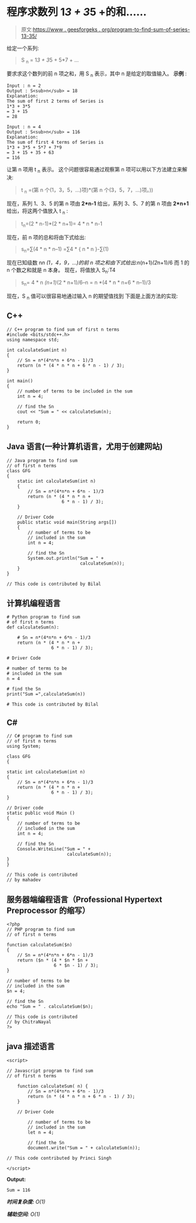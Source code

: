 # 程序求数列 1*3 + 3*5 +的和……

> 原文:[https://www . geesforgeks . org/program-to-find-sum-of-series-13-35/](https://www.geeksforgeeks.org/program-to-find-sum-of-the-series-13-35/)

给定一个系列:

> S <sub>n</sub> = 1*3 + 3*5 + 5*7 + …

要求求这个数列的前 n 项之和，用 S <sub>n</sub> 表示，其中 n 是给定的取值输入。
**示例** :

```
Input : n = 2 
Output : S<sub>n</sub> = 18
Explanation:
The sum of first 2 terms of Series is
1*3 + 3*5
= 3 + 15 
= 28

Input : n = 4 
Output : S<sub>n</sub> = 116
Explanation:
The sum of first 4 terms of Series is
1*3 + 3*5 + 5*7 + 7*9
= 3 + 15 + 35 + 63
= 116
```

让第 n 项用 t <sub>n</sub> 表示。
这个问题很容易通过观察第 n 项可以用以下方法建立来解决:

> t <sub>n</sub> =(第 n 个(1，3，5，…)项)*(第 n 个(3，5，7，…)项。))

现在，系列 1、3、5 的第 n 项由 **2*n-1**
给出，系列 3、5、7 的第 n 项由 **2*n+1**
给出，将这两个值放入 t <sub>n</sub> :

> t<sub>n</sub>=(2 * n-1)*(2 * n+1)= 4 * n * n-1

现在，前 n 项的总和将由下式给出:

> s<sub>n</sub>=∑(4 * n * n–1)
> =∑4 * { n * n }-∑(1)

现在已知级数 n*n (1，4，9，…)的前 n 项之和由下式给出:n*(n+1)*(2*n+1)/6
而 1 的 n 个数之和就是 n 本身。
现在，将值放入 S<sub>n</sub>:T4

> s<sub>n</sub>= 4 * n *(n+1)*(2 * n+1)/6–n
> = n *(4 * n * n+6 * n–1)/3

现在，S <sub>n</sub> 值可以很容易地通过输入 n 的期望值找到
下面是上面方法的实现:

## C++

```
// C++ program to find sum of first n terms
#include <bits/stdc++.h>
using namespace std;

int calculateSum(int n)
{
    // Sn = n*(4*n*n + 6*n - 1)/3
    return (n * (4 * n * n + 6 * n - 1) / 3);
}

int main()
{
    // number of terms to be included in the sum
    int n = 4;

    // find the Sn
    cout << "Sum = " << calculateSum(n);

    return 0;
}
```

## Java 语言(一种计算机语言，尤用于创建网站)

```
// Java program to find sum
// of first n terms
class GFG
{
    static int calculateSum(int n)
    {
        // Sn = n*(4*n*n + 6*n - 1)/3
        return (n * (4 * n * n +
                     6 * n - 1) / 3);
    }

    // Driver Code
    public static void main(String args[])
    {
        // number of terms to be
        // included in the sum
        int n = 4;

        // find the Sn
        System.out.println("Sum = " +
                            calculateSum(n));
    }
}

// This code is contributed by Bilal
```

## 计算机编程语言

```
# Python program to find sum
# of first n terms
def calculateSum(n):

    # Sn = n*(4*n*n + 6*n - 1)/3
    return (n * (4 * n * n +
                 6 * n - 1) / 3);

# Driver Code

# number of terms to be
# included in the sum
n = 4

# find the Sn
print("Sum =",calculateSum(n))

# This code is contributed by Bilal
```

## C#

```
// C# program to find sum
// of first n terms
using System;

class GFG
{

static int calculateSum(int n)
{
    // Sn = n*(4*n*n + 6*n - 1)/3
    return (n * (4 * n * n +
                 6 * n - 1) / 3);
}

// Driver code
static public void Main ()
{
    // number of terms to be
    // included in the sum
    int n = 4;

    // find the Sn
    Console.WriteLine("Sum = " +
                       calculateSum(n));
}
}

// This code is contributed
// by mahadev
```

## 服务器端编程语言（Professional Hypertext Preprocessor 的缩写）

```
<?php
// PHP program to find sum
// of first n terms

function calculateSum($n)
{
    // Sn = n*(4*n*n + 6*n - 1)/3
    return ($n * (4 * $n * $n +
                  6 * $n - 1) / 3);
}

// number of terms to be
// included in the sum
$n = 4;

// find the Sn
echo "Sum = " . calculateSum($n);

// This code is contributed
// by ChitraNayal
?>
```

## java 描述语言

```
<script>

// Javascript program to find sum
// of first n terms

    function calculateSum( n) {
        // Sn = n*(4*n*n + 6*n - 1)/3
        return (n * (4 * n * n + 6 * n - 1) / 3);
    }

    // Driver Code

        // number of terms to be
        // included in the sum
        let n = 4;

        // find the Sn
        document.write("Sum = " + calculateSum(n));

// This code contributed by Princi Singh

</script>
```

**Output:** 

```
Sum = 116
```

***时间复杂度:** O(1)*

***辅助空间:** O(1)*